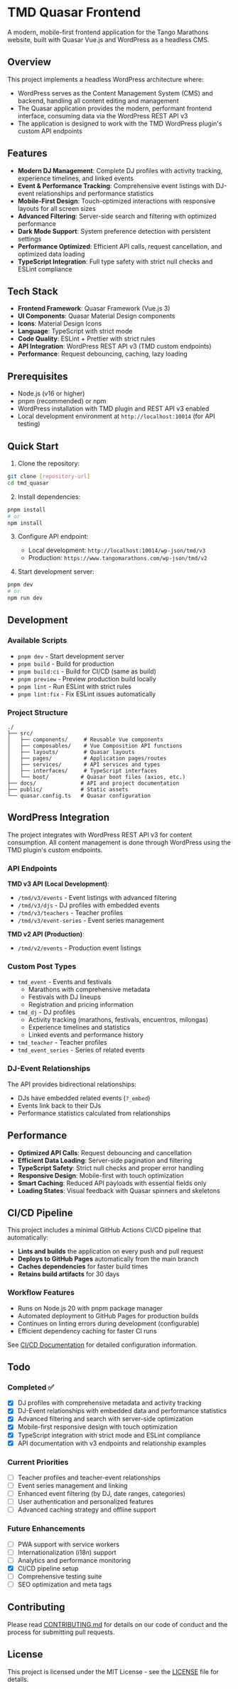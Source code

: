 # TMD Quasar Frontend

A modern, mobile-first frontend application for the Tango Marathons website,
built with Quasar Vue.js and WordPress as a headless CMS.

## Overview

This project implements a headless WordPress architecture where:

- WordPress serves as the Content Management System (CMS) and backend,
  handling all content editing and management
- The Quasar application provides the modern, performant frontend interface,
  consuming data via the WordPress REST API v3
- The application is designed to work with the TMD WordPress plugin's custom
  API endpoints

## Features

- **Modern DJ Management**: Complete DJ profiles with activity tracking,
  experience timelines, and linked events
- **Event & Performance Tracking**: Comprehensive event listings with
  DJ-event relationships and performance statistics
- **Mobile-First Design**: Touch-optimized interactions with responsive
  layouts for all screen sizes
- **Advanced Filtering**: Server-side search and filtering with optimized
  performance
- **Dark Mode Support**: System preference detection with persistent settings
- **Performance Optimized**: Efficient API calls, request cancellation, and
  optimized data loading
- **TypeScript Integration**: Full type safety with strict null checks and
  ESLint compliance

## Tech Stack

- **Frontend Framework**: Quasar Framework (Vue.js 3)
- **UI Components**: Quasar Material Design components
- **Icons**: Material Design Icons
- **Language**: TypeScript with strict mode
- **Code Quality**: ESLint + Prettier with strict rules
- **API Integration**: WordPress REST API v3 (TMD custom endpoints)
- **Performance**: Request debouncing, caching, lazy loading

## Prerequisites

- Node.js (v16 or higher)
- pnpm (recommended) or npm
- WordPress installation with TMD plugin and REST API v3 enabled
- Local development environment at `http://localhost:10014` (for API testing)

## Quick Start

1. Clone the repository:

```bash
git clone [repository-url]
cd tmd_quasar
```

2. Install dependencies:

```bash
pnpm install
# or
npm install
```

3. Configure API endpoint:

   - Local development: `http://localhost:10014/wp-json/tmd/v3`
   - Production: `https://www.tangomarathons.com/wp-json/tmd/v2`

4. Start development server:

```bash
pnpm dev
# or
npm run dev
```

## Development

### Available Scripts

- `pnpm dev` - Start development server
- `pnpm build` - Build for production
- `pnpm build:ci` - Build for CI/CD (same as build)
- `pnpm preview` - Preview production build locally
- `pnpm lint` - Run ESLint with strict rules
- `pnpm lint:fix` - Fix ESLint issues automatically

### Project Structure

```
./
├── src/
│   ├── components/     # Reusable Vue components
│   ├── composables/    # Vue Composition API functions
│   ├── layouts/        # Quasar layouts
│   ├── pages/          # Application pages/routes
│   ├── services/       # API services and types
│   ├── interfaces/     # TypeScript interfaces
│   └── boot/          # Quasar boot files (axios, etc.)
├── docs/              # API and project documentation
├── public/            # Static assets
└── quasar.config.ts   # Quasar configuration
```

## WordPress Integration

The project integrates with WordPress REST API v3 for content consumption. All
content management is done through WordPress using the TMD plugin's custom
endpoints.

### API Endpoints

**TMD v3 API (Local Development)**:

- `/tmd/v3/events` - Event listings with advanced filtering
- `/tmd/v3/djs` - DJ profiles with embedded events
- `/tmd/v3/teachers` - Teacher profiles
- `/tmd/v3/event-series` - Event series management

**TMD v2 API (Production)**:

- `/tmd/v2/events` - Production event listings

### Custom Post Types

- `tmd_event` - Events and festivals
  - Marathons with comprehensive metadata
  - Festivals with DJ lineups
  - Registration and pricing information
- `tmd_dj` - DJ profiles
  - Activity tracking (marathons, festivals, encuentros, milongas)
  - Experience timelines and statistics
  - Linked events and performance history
- `tmd_teacher` - Teacher profiles
- `tmd_event_series` - Series of related events

### DJ-Event Relationships

The API provides bidirectional relationships:

- DJs have embedded related events (`?_embed`)
- Events link back to their DJs
- Performance statistics calculated from relationships

## Performance

- **Optimized API Calls**: Request debouncing and cancellation
- **Efficient Data Loading**: Server-side pagination and filtering
- **TypeScript Safety**: Strict null checks and proper error handling
- **Responsive Design**: Mobile-first with touch optimization
- **Smart Caching**: Reduced API payloads with essential fields only
- **Loading States**: Visual feedback with Quasar spinners and skeletons

## CI/CD Pipeline

This project includes a minimal GitHub Actions CI/CD pipeline that automatically:

- **Lints and builds** the application on every push and pull request
- **Deploys to GitHub Pages** automatically from the main branch
- **Caches dependencies** for faster build times
- **Retains build artifacts** for 30 days

### Workflow Features

- Runs on Node.js 20 with pnpm package manager
- Automated deployment to GitHub Pages for production builds
- Continues on linting errors during development (configurable)
- Efficient dependency caching for faster CI runs

See [CI/CD Documentation](.github/CI-CD.md) for detailed configuration information.

## Todo

### Completed ✅

- [x] DJ profiles with comprehensive metadata and activity tracking
- [x] DJ-Event relationships with embedded data and performance statistics
- [x] Advanced filtering and search with server-side optimization
- [x] Mobile-first responsive design with touch optimization
- [x] TypeScript integration with strict mode and ESLint compliance
- [x] API documentation with v3 endpoints and relationship examples

### Current Priorities

- [ ] Teacher profiles and teacher-event relationships
- [ ] Event series management and linking
- [ ] Enhanced event filtering (by DJ, date ranges, categories)
- [ ] User authentication and personalized features
- [ ] Advanced caching strategy and offline support

### Future Enhancements

- [ ] PWA support with service workers
- [ ] Internationalization (i18n) support
- [ ] Analytics and performance monitoring
- [x] CI/CD pipeline setup
- [ ] Comprehensive testing suite
- [ ] SEO optimization and meta tags

## Contributing

Please read [CONTRIBUTING.md](CONTRIBUTING.md) for details on our code of conduct and the process for submitting pull requests.

## License

This project is licensed under the MIT License - see the [LICENSE](LICENSE) file for details.
